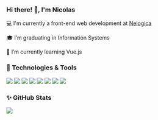 ### Hi there! 👋, I'm Nicolas

💻 I'm currently a front-end web development at [Nelogica][nelogicaURL]

🎓 I’m graduating in Information Systems

🌱 I’m currently learning Vue.js

### 🔧 Technologies & Tools

![](https://img.shields.io/badge/Ruby-informational?style=flat&logo=Ruby&logoColor=white&color=CC342D)
![](https://img.shields.io/badge/Python-informational?style=flat&logo=Python&logoColor=white&color=3776AB)
![](https://img.shields.io/badge/JavaScript-informational?style=flat&logo=JavaScript&logoColor=white&color=F7DF1E)
![](https://img.shields.io/badge/HTML5-informational?style=flat&logo=HTML5&logoColor=white&color=E34F26)
![](https://img.shields.io/badge/CSS3-informational?style=flat&logo=CSS3&logoColor=white&color=1572B6)
![](https://img.shields.io/badge/Vue-informational?style=flat&logo=Vue.js&logoColor=white&color=4FC08D)
![](https://img.shields.io/badge/PostgreSQL-informational?style=flat&logo=PostgreSQL&logoColor=white&color=4169E1)
![](https://img.shields.io/badge/MySQL-informational?style=flat&logo=MySQL&logoColor=white&color=4479A1)

### ✨ GitHub Stats

<img align="top" src="https://github-readme-stats.vercel.app/api?username=nhgrave&show_icons=true" />

<!-- URLs -->
[nelogicaURL]: https://www.nelogica.com.br/

